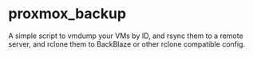 # proxmox_backup
A simple script to vmdump your VMs by ID, and rsync them to a remote server, and rclone them to BackBlaze or other rclone compatible config.
